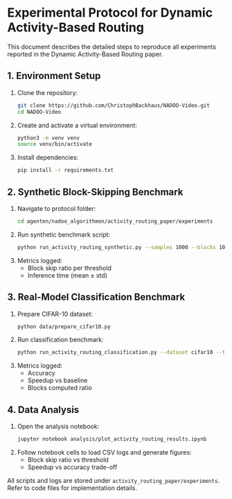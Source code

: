 # Experimental Protocol for Dynamic Activity-Based Routing

This document describes the detailed steps to reproduce all experiments reported in the Dynamic Activity-Based Routing paper.

## 1. Environment Setup
1. Clone the repository:
   ```bash
   git clone https://github.com/ChristophBackhaus/NADOO-Video.git
   cd NADOO-Video
   ```
2. Create and activate a virtual environment:
   ```bash
   python3 -m venv venv
   source venv/bin/activate
   ```
3. Install dependencies:
   ```bash
   pip install -r requirements.txt
   ```

## 2. Synthetic Block-Skipping Benchmark
1. Navigate to protocol folder:
   ```bash
   cd agenten/nadoo_algorithmen/activity_routing_paper/experiments
   ```
2. Run synthetic benchmark script:
   ```bash
   python run_activity_routing_synthetic.py --samples 1000 --blocks 10 --thresholds 0.1 0.2 0.5 --output synthetic_results.csv
   ```
3. Metrics logged:
   - Block skip ratio per threshold
   - Inference time (mean ± std)

## 3. Real-Model Classification Benchmark
1. Prepare CIFAR-10 dataset:
   ```bash
   python data/prepare_cifar10.py
   ```
2. Run classification benchmark:
   ```bash
   python run_activity_routing_classification.py --dataset cifar10 --threshold 0.2 --batch-size 64 --runs 5 --output real_results.csv
   ```
3. Metrics logged:
   - Accuracy
   - Speedup vs baseline
   - Blocks computed ratio

## 4. Data Analysis
1. Open the analysis notebook:
   ```bash
   jupyter notebook analysis/plot_activity_routing_results.ipynb
   ```
2. Follow notebook cells to load CSV logs and generate figures:
   - Block skip ratio vs threshold
   - Speedup vs accuracy trade-off

All scripts and logs are stored under `activity_routing_paper/experiments`. Refer to code files for implementation details.
